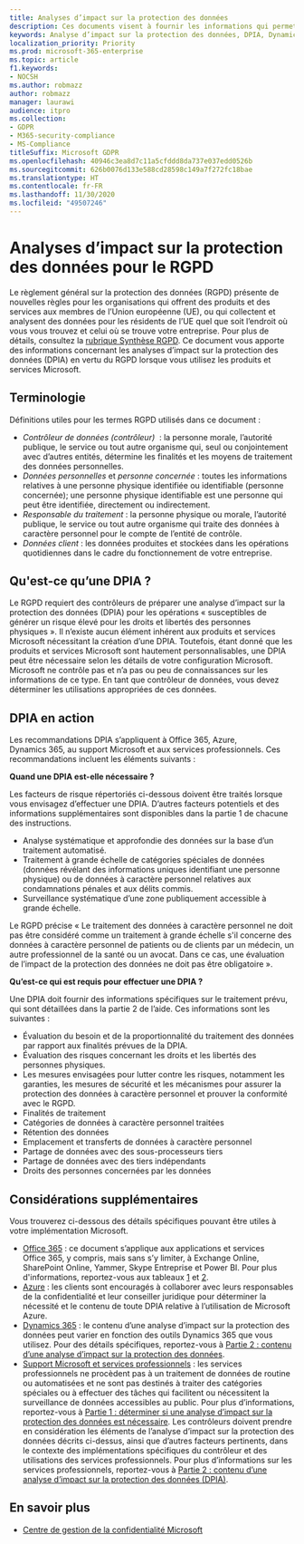 ```yaml
---
title: Analyses d’impact sur la protection des données
description: Ces documents visent à fournir les informations qui permettront aux contrôleurs de données de déterminer si une analyse d’impact sur la protection des données est nécessaire et, le cas échéant, les informations à inclure.
keywords: Analyse d’impact sur la protection des données, DPIA, Dynamics 365, Microsoft Professional Services, services professionnels Microsoft, Microsoft 365, documentation Microsoft 365, RGPD
localization_priority: Priority
ms.prod: microsoft-365-enterprise
ms.topic: article
f1.keywords:
- NOCSH
ms.author: robmazz
author: robmazz
manager: laurawi
audience: itpro
ms.collection:
- GDPR
- M365-security-compliance
- MS-Compliance
titleSuffix: Microsoft GDPR
ms.openlocfilehash: 40946c3ea8d7c11a5cfddd8da737e037edd0526b
ms.sourcegitcommit: 626b0076d133e588cd28598c149a7f272fc18bae
ms.translationtype: HT
ms.contentlocale: fr-FR
ms.lasthandoff: 11/30/2020
ms.locfileid: "49507246"
---
```

# <a name="data-protection-impact-assessment-for-the-gdpr"></a>Analyses d’impact sur la protection des données pour le RGPD

Le règlement général sur la protection des données (RGPD) présente de nouvelles règles pour les organisations qui offrent des produits et des services aux membres de l’Union européenne (UE), ou qui collectent et analysent des données pour les résidents de l’UE quel que soit l’endroit où vous vous trouvez et celui où se trouve votre entreprise. Pour plus de détails, consultez la [rubrique Synthèse RGPD](gdpr.md). Ce document vous apporte des informations concernant les analyses d’impact sur la protection des données (DPIA) en vertu du RGPD lorsque vous utilisez les produits et services Microsoft.

## <a name="terminology"></a>Terminologie

Définitions utiles pour les termes RGPD utilisés dans ce document :

- *Contrôleur de données (contrôleur)*  : la personne morale, l’autorité publique, le service ou tout autre organisme qui, seul ou conjointement avec d’autres entités, détermine les finalités et les moyens de traitement des données personnelles.  
- *Données personnelles* et *personne concernée* : toutes les informations relatives à une personne physique identifiée ou identifiable (personne concernée); une personne physique identifiable est une personne qui peut être identifiée, directement ou indirectement.  
- *Responsable du traitement* : la personne physique ou morale, l’autorité publique, le service ou tout autre organisme qui traite des données à caractère personnel pour le compte de l’entité de contrôle.  
- *Données client* : les données produites et stockées dans les opérations quotidiennes dans le cadre du fonctionnement de votre entreprise.

## <a name="what-is-a-dpia"></a>Qu'est-ce qu’une DPIA ?

Le RGPD requiert des contrôleurs de préparer une analyse d’impact sur la protection des données (DPIA) pour les opérations « susceptibles de générer un risque élevé pour les droits et libertés des personnes physiques ». Il n’existe aucun élément inhérent aux produits et services Microsoft nécessitant la création d’une DPIA. Toutefois, étant donné que les produits et services Microsoft sont hautement personnalisables, une DPIA peut être nécessaire selon les détails de votre configuration Microsoft. Microsoft ne contrôle pas et n’a pas ou peu de connaissances sur les informations de ce type. En tant que contrôleur de données, vous devez déterminer les utilisations appropriées de ces données.

## <a name="dpia-in-action"></a>DPIA en action

Les recommandations DPIA s’appliquent à Office 365, Azure, Dynamics 365, au support Microsoft et aux services professionnels. Ces recommandations incluent les éléments suivants :

**Quand une DPIA est-elle nécessaire ?**

Les facteurs de risque répertoriés ci-dessous doivent être traités lorsque vous envisagez d’effectuer une DPIA. D’autres facteurs potentiels et des informations supplémentaires sont disponibles dans la partie 1 de chacune des instructions.  

- Analyse systématique et approfondie des données sur la base d’un traitement automatisé.  
- Traitement à grande échelle de catégories spéciales de données (données révélant des informations uniques identifiant une personne physique) ou de données à caractère personnel relatives aux condamnations pénales et aux délits commis.
- Surveillance systématique d’une zone publiquement accessible à grande échelle.

Le RGPD précise « Le traitement des données à caractère personnel ne doit pas être considéré comme un traitement à grande échelle s'il concerne des données à caractère personnel de patients ou de clients par un médecin, un autre professionnel de la santé ou un avocat. Dans ce cas, une évaluation de l’impact de la protection des données ne doit pas être obligatoire ».

**Qu’est-ce qui est requis pour effectuer une DPIA ?**

Une DPIA doit fournir des informations spécifiques sur le traitement prévu, qui sont détaillées dans la partie 2 de l’aide. Ces informations sont les suivantes :

- Évaluation du besoin et de la proportionnalité du traitement des données par rapport aux finalités prévues de la DPIA.  
- Évaluation des risques concernant les droits et les libertés des personnes physiques.
- Les mesures envisagées pour lutter contre les risques, notamment les garanties, les mesures de sécurité et les mécanismes pour assurer la protection des données à caractère personnel et prouver la conformité avec le RGPD.
- Finalités de traitement  
- Catégories de données à caractère personnel traitées  
- Rétention des données  
- Emplacement et transferts de données à caractère personnel  
- Partage de données avec des sous-processeurs tiers  
- Partage de données avec des tiers indépendants  
- Droits des personnes concernées par les données

## <a name="additional-considerations"></a>Considérations supplémentaires

Vous trouverez ci-dessous des détails spécifiques pouvant être utiles à votre implémentation Microsoft.

- [Office 365](gdpr-dpia-office365.md) : ce document s’applique aux applications et services Office 365, y compris, mais sans s’y limiter, à Exchange Online, SharePoint Online, Yammer, Skype Entreprise et Power BI. Pour plus d'informations, reportez-vous aux tableaux [1](https://docs.microsoft.com/microsoft-365/compliance/gdpr-dpia-office365#part-1--determining-whether-a-dpia-is-needed) et [2](https://docs.microsoft.com/microsoft-365/compliance/gdpr-dpia-office365#part-2--contents-of-a-dpia).  
- [Azure](gdpr-dpia-azure.md) : les clients sont encouragés à collaborer avec leurs responsables de la confidentialité et leur conseiller juridique pour déterminer la nécessité et le contenu de toute DPIA relative à l’utilisation de Microsoft Azure.  
- [Dynamics 365](gdpr-dpia-dynamics.md) : le contenu d’une analyse d’impact sur la protection des données peut varier en fonction des outils Dynamics 365 que vous utilisez. Pour des détails spécifiques, reportez-vous à [Partie 2 : contenu d’une analyse d’impact sur la protection des données](https://docs.microsoft.com/microsoft-365/compliance/gdpr-dpia-dynamics#part-2--contents-of-a-dpia).
- [Support Microsoft et services professionnels](gdpr-dpia-prof-services.md) : les services professionnels ne procèdent pas à un traitement de données de routine ou automatisées et ne sont pas destinés à traiter des catégories spéciales ou à effectuer des tâches qui facilitent ou nécessitent la surveillance de données accessibles au public. Pour plus d’informations, reportez-vous à [Partie 1 : déterminer si une analyse d’impact sur la protection des données est nécessaire](https://docs.microsoft.com/microsoft-365/compliance/gdpr-dpia-prof-services#part-1--determining-whether-a-dpia-is-needed). Les contrôleurs doivent prendre en considération les éléments de l’analyse d’impact sur la protection des données décrits ci-dessus, ainsi que d’autres facteurs pertinents, dans le contexte des implémentations spécifiques du contrôleur et des utilisations des services professionnels. Pour plus d’informations sur les services professionnels, reportez-vous à [Partie 2 : contenu d’une analyse d’impact sur la protection des données (DPIA)](https://docs.microsoft.com/microsoft-365/compliance/gdpr-dpia-prof-services#part-2--contents-of-a-dpia).

## <a name="learn-more"></a>En savoir plus

- [Centre de gestion de la confidentialité Microsoft](https://www.microsoft.com/trust-center/privacy/gdpr-overview)
